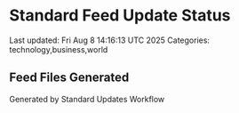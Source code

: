 # Standard Feed Update Status
Last updated: Fri Aug  8 14:16:13 UTC 2025
Categories: technology,business,world

## Feed Files Generated

Generated by Standard Updates Workflow
